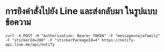 # การยิงคำสั่งไปยัง Line และส่งกลับมา ในรูปแบบข้อความ
~~~
curl -X POST -H "Authorization: Bearer TOKEN" -F "message=najafamily" -F "stickerId=280" -F "stickerPackageId=4" https://notify-api.line.me/api/notify
~~~
